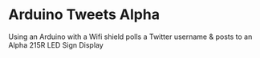 Arduino Tweets Alpha
============

Using an Arduino with a Wifi shield polls a Twitter username &amp; posts to an Alpha 215R LED Sign Display